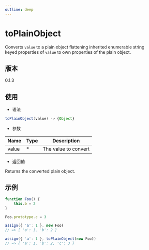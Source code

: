 ```yaml
---
outline: deep
---
```


# toPlainObject

Converts `value` to a plain object flattening inherited enumerable string
keyed properties of `value` to own properties of the plain object.

## 版本

0.1.3

## 使用

- 语法

```js
toPlainObject(value) -> {Object}
```

- 参数

| Name    | Type  | Description                |
|---------|-------|----------------------------|
| value   | *     | The value to convert       |

- 返回值

Returns the converted plain object.

## 示例

```js
function Foo() {
    this.b = 2
}

Foo.prototype.c = 3

assign({ 'a': 1 }, new Foo)
// => { 'a': 1, 'b': 2 }

assign({ 'a': 1 }, toPlainObject(new Foo))
// => { 'a': 1, 'b': 2, 'c': 3 }
```
